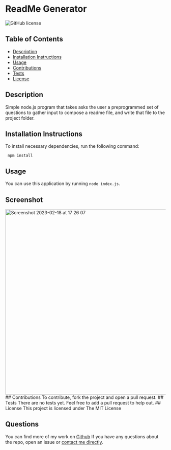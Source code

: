 # ReadMe Generator
![GitHub license](https://img.shields.io/badge/License-MIT-yellow.svg)

## Table of Contents
* [Description](#description)
* [Installation Instructions](#installation-instructions)
* [Usage](#usage)
* [Contributions](#contributions)
* [Tests](#tests)
* [License](#license)

## Description
Simple node.js program that takes asks the user a preprogrammed set of questions to gather input to compose a readme file, and write that file to the project folder.
## Installation Instructions
To install necessary dependencies, run the following command:
```
 npm install
```

## Usage
You can use this application by running `node index.js`.
## Screenshot
<img width="580" alt="Screenshot 2023-02-18 at 17 26 07" src="https://user-images.githubusercontent.com/18272434/219879713-6a3e8180-9412-4aaf-8632-1d7a8a14e15f.png">
## Contributions
To contribute, fork the project and open a pull request.
## Tests
There are no tests yet. Feel free to add a pull request to help out.
## License
This project is licensed under The MIT License

## Questions
You can find more of my work on [Github](https://www.github.com/tascott/)
If you have any questions about the repo, open an issue or [contact me directly](mailto:contact@tascott.co.uk).

